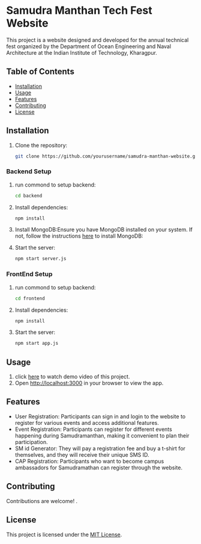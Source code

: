 # Samudra Manthan Tech Fest Website

This project is a website designed and developed for the annual technical fest organized by the Department of Ocean Engineering and Naval Architecture at the Indian Institute of Technology, Kharagpur.

## Table of Contents

- [Installation](#installation)
- [Usage](#usage)
- [Features](#features)
- [Contributing](#contributing)
- [License](#license)

<a name="installation"> </a>
## Installation 

1. Clone the repository:
    ```bash
   git clone https://github.com/yourusername/samudra-manthan-website.git
    ```

### Backend Setup

1. run commond to setup backend:

   ```bash
   cd backend
    ```
2. Install dependencies:

   ```bash
   npm install
    ```
   
3. Install MongoDB:Ensure you have MongoDB installed on your system. If not, follow the instructions [here](https://www.mongodb.com/docs/manual/installation/) to install MongoDB:
   
4. Start the server:
   ```bash
   npm start server.js
    ```

### FrontEnd Setup

1. run commond to setup backend:

   ```bash
   cd frontend
    ```
2. Install dependencies:

   ```bash
   npm install
    ```   
3. Start the server:
   ```bash
   npm start app.js
    ```


## Usage

1. click [here]() to watch demo video of this project.
2. Open [http://localhost:3000](http://localhost:3000) in your browser to view the app.

<a name="features"> </a>
## Features

- User Registration: Participants can sign in and login to the website to register for various events and access additional features.
- Event Registration: Participants can register for different events happening during Samudramanthan, making it convenient to plan their participation.
- SM id Generator: They will pay a registration fee and buy a t-shirt for themselves, and they will receive their unique SMS ID.
- CAP Registration: Participants who want to become campus ambassadors for Samudramathan can register through the website.

<a name="contributing"> </a>
## Contributing

Contributions are welcome! .

<a name="license"> </a>
## License

This project is licensed under the [MIT License](LICENSE).

